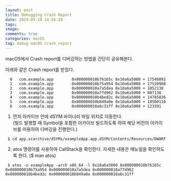 ```yaml
---
layout: post
title: Debugging Crash Report
date: 2019-05-10 14:56:28
tags:
image:
comments: true
categories: macOS
tag: debug macOS crash_report
---
```


macOS에서 Crash report를 디버깅하는 방법을 간단히 공유해본다.

아래와 같은 Crash report를 받았다.

```
  0   com.example.app        0x000000010b76165c 0x10a6a5000 + 17548892 
  1   com.example.app        0x000000010b75a954 0x10a6a5000 + 17520980 
  2   com.example.app        0x000000010a7a5dea 0x10a6a5000 + 1052138 
  3   com.example.app        0x000000010a77d962 0x10a6a5000 + 887138 
  4   com.example.app        0x000000010b4bed2c 0x10a6a5000 + 14785836 
  5   com.example.app        0x000000010b849a0e 0x10a6a5000 + 18500110 
  6   com.example.app        0x000000010a6c31ff 0x10a6a5000 + 123391
```

1. 먼저 아카이브 안에 dSYM 바이너리 파일 위치로 이동한다.  
  (빌드 발행할 때 Symbol을 포함한 아카이브 빌드하도록 하여 해당 버전의 아카이브를 이용하여 디버깅을 진행한다.)
  ```
   $ cd app.xcarchive/dSYMs/exampleApp.app.dSYM/Contents/Resources/DWARF
  ```
2. atos 명령어를 사용하여 CallStack을 확인한다. 자세한 내용은 매뉴얼을 확인하도록 한다. ($ man atos)
  ```
   $ atos -o exampleApp -arch x86_64 -l 0x10a6a5000 0x000000010b76165c 0x000000010b75a954 0x000000010a7a5dea 0x000000010a77d962 0x000000010b4bed2c 0x000000010b849a0e 0x000000010a6c31ff
  ```

